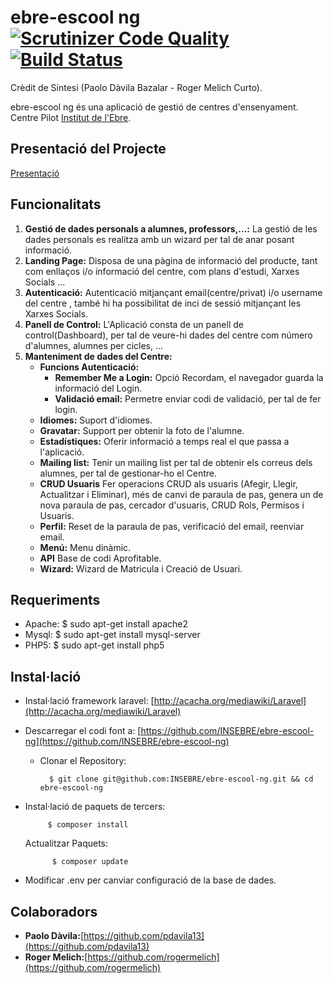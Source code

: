 # ebre-escool ng [![Scrutinizer Code Quality](https://scrutinizer-ci.com/g/INSEBRE/ebre-escool-ng/badges/quality-score.png?b=master)](https://scrutinizer-ci.com/g/INSEBRE/ebre-escool-ng/?branch=master) [![Build Status](https://travis-ci.org/INSEBRE/ebre-escool-ng.svg?branch=master)](https://travis-ci.org/INSEBRE/ebre-escool-ng)
Crèdit de Síntesi (Paolo Dàvila Bazalar - Roger Melich Curto).

ebre-escool ng és una aplicació de gestió de centres d'ensenyament. Centre Pilot [Institut de l'Ebre](http://www.iesebre.com).

## Presentació del Projecte ##
[Presentació](http://insebre.github.io/ebre-escool-ng-presentation)

## Funcionalitats ##
1. **Gestió de dades personals a alumnes, professors,...:** La gestió de les dades personals es realitza amb un wizard per tal de anar posant informació.
2. **Landing Page:** Disposa de una pàgina de informació del producte, tant com enllaços i/o informació del centre, com plans d'estudi, Xarxes Socials ...
3. **Autenticació:** Autenticació mitjançant email(centre/privat) i/o username del centre , també hi ha possibilitat de inci de sessió mitjançant les Xarxes Socials.
4. **Panell de Control:** L'Aplicació consta de un panell de control(Dashboard), per tal de veure-hi dades del centre com número d'alumnes, alumnes per cicles, ...
5. **Manteniment de dades del Centre:**
   * **Funcions Autenticació:**
        * **Remember Me a Login:** Opció Recordam, el navegador guarda la informació del Login.
        * **Validació email:** Permetre enviar codi de validació, per tal de fer login.
    * **Idiomes:** Suport d'idiomes.
    * **Gravatar:** Support per obtenir la foto de l'alumne.
    * **Estadístiques:** Oferir informació a temps real el que passa a l'aplicació.
    * **Mailing list:** Tenir un mailing list per tal de obtenir els correus dels alumnes, per tal de gestionar-ho el Centre.
    * **CRUD Usuaris** Fer operacions CRUD als usuaris (Afegir, Llegir, Actualitzar i Eliminar), més de canvi de paraula de pas, genera un de nova paraula de pas, cercador d'usuaris, CRUD Rols, Permisos i Usuaris.
    * **Perfil:** Reset de la paraula de pas, verificació del email, reenviar email.
    * **Menú:** Menu dinàmic.
    * **API** Base de codi Aprofitable.
    * **Wizard:** Wizard de Matricula i Creació de Usuari.

## Requeriments ##
* Apache: $ sudo apt-get install apache2
* Mysql: $ sudo apt-get install mysql-server
* PHP5: $ sudo apt-get install php5

## Instal·lació ##
* Instal·lació framework laravel: [http://acacha.org/mediawiki/Laravel](http://acacha.org/mediawiki/Laravel)
* Descarregar el codi font a: [https://github.com/INSEBRE/ebre-escool-ng](https://github.com/INSEBRE/ebre-escool-ng)
    * Clonar el Repository:

            $ git clone git@github.com:INSEBRE/ebre-escool-ng.git && cd ebre-escool-ng
* Instal·lació de paquets de tercers:

           $ composer install
     Actualitzar Paquets:

            $ composer update

* Modificar .env per canviar configuració de la base de dades.

## Colaboradors ##
* **Paolo Dàvila:**[https://github.com/pdavila13](https://github.com/pdavila13)
* **Roger Melich:**[https://github.com/rogermelich](https://github.com/rogermelich)

